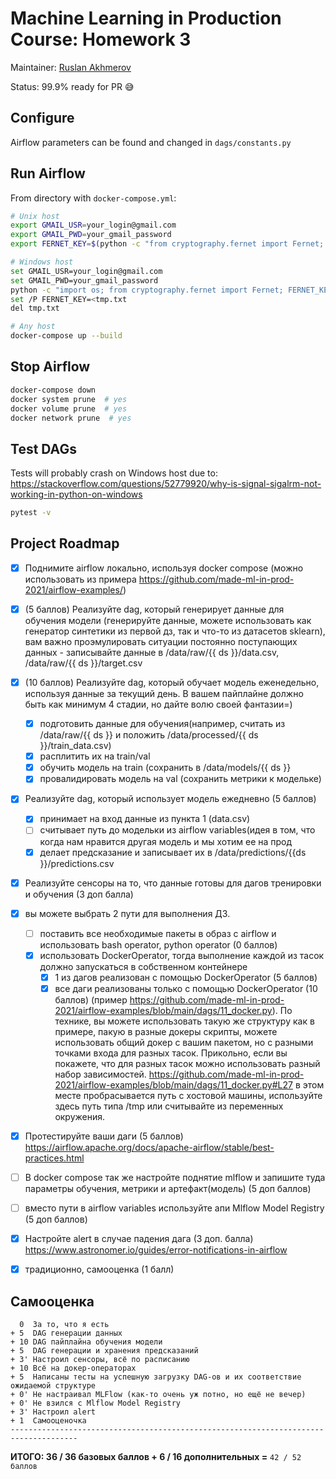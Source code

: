 # Machine Learning in Production Course: Homework 3
Maintainer: [Ruslan Akhmerov](https://data.mail.ru/profile/r.akhmerov/)

Status: 99.9% ready for PR 😅

## Configure
Airflow parameters can be found and changed in `dags/constants.py`

## Run Airflow
From directory with `docker-compose.yml`:
```bash
# Unix host
export GMAIL_USR=your_login@gmail.com
export GMAIL_PWD=your_gmail_password
export FERNET_KEY=$(python -c "from cryptography.fernet import Fernet; FERNET_KEY = Fernet.generate_key().decode(); print(FERNET_KEY)")

# Windows host
set GMAIL_USR=your_login@gmail.com
set GMAIL_PWD=your_gmail_password
python -c "import os; from cryptography.fernet import Fernet; FERNET_KEY = Fernet.generate_key().decode(); print(FERNET_KEY);" > tmp.txt
set /P FERNET_KEY=<tmp.txt
del tmp.txt

# Any host
docker-compose up --build
```

## Stop Airflow
```bash
docker-compose down
docker system prune  # yes
docker volume prune  # yes
docker network prune  # yes
```

## Test DAGs
Tests will probably crash on Windows host due to: https://stackoverflow.com/questions/52779920/why-is-signal-sigalrm-not-working-in-python-on-windows
```bash
pytest -v
```

## Project Roadmap
- [X] Поднимите airflow локально, используя docker compose (можно использовать из примера https://github.com/made-ml-in-prod-2021/airflow-examples/)
- [X] (5 баллов) Реализуйте dag, который генерирует данные для обучения модели (генерируйте данные, можете использовать как генератор синтетики из первой дз, так и что-то из датасетов sklearn), вам важно проэмулировать ситуации постоянно поступающих данных - записывайте данные в /data/raw/{{ ds }}/data.csv, /data/raw/{{ ds }}/target.csv
- [X] (10 баллов) Реализуйте dag, который обучает модель еженедельно, используя данные за текущий день. В вашем пайплайне должно быть как минимум 4 стадии, но дайте волю своей фантазии=)
    - [X] подготовить данные для обучения(например, считать из /data/raw/{{ ds }} и положить /data/processed/{{ ds }}/train_data.csv)
    - [X] расплитить их на train/val
    - [X] обучить модель на train (сохранить в /data/models/{{ ds }} 
    - [X] провалидировать модель на val (сохранить метрики к модельке)
- [X] Реализуйте dag, который использует модель ежедневно (5 баллов)
    - [X] принимает на вход данные из пункта 1 (data.csv)
    - [ ] считывает путь до модельки из airflow variables(идея в том, что когда нам нравится другая модель и мы хотим ее на прод 
    - [X] делает предсказание и записывает их в /data/predictions/{{ds }}/predictions.csv
- [X] Реализуйте сенсоры на то, что данные готовы для дагов тренировки и обучения (3 доп балла)
- [X] вы можете выбрать 2 пути для выполнения ДЗ. 
    - [ ] поставить все необходимые пакеты в образ с airflow и использовать bash operator, python operator (0 баллов)
    - [X] использовать DockerOperator, тогда выполнение каждой из тасок должно запускаться в собственном контейнере
        - [X] 1 из дагов реализован с помощью DockerOperator (5 баллов)
        - [X] все даги реализованы только с помощью DockerOperator (10 баллов) (пример https://github.com/made-ml-in-prod-2021/airflow-examples/blob/main/dags/11_docker.py).
    По технике, вы можете использовать такую же структуру как в примере, пакую в разные докеры скрипты, можете использовать общий докер с вашим пакетом, но с разными точками входа для разных тасок. 
    Прикольно, если вы покажете, что для разных тасок можно использовать разный набор зависимостей.
    https://github.com/made-ml-in-prod-2021/airflow-examples/blob/main/dags/11_docker.py#L27 в этом месте пробрасывается путь с хостовой машины, используйте здесь путь типа /tmp или считывайте из переменных окружения.
- [X] Протестируйте ваши даги (5 баллов) https://airflow.apache.org/docs/apache-airflow/stable/best-practices.html
- [ ] В docker compose так же настройте поднятие mlflow и запишите туда параметры обучения, метрики и артефакт(модель) (5 доп баллов)
- [ ] вместо пути в airflow variables  используйте апи Mlflow Model Registry (5 доп баллов)
- [X] Настройте alert в случае падения дага (3 доп. балла) https://www.astronomer.io/guides/error-notifications-in-airflow
- [X] традиционно, самооценка (1 балл)


## Самооценка
```
  0  За то, что я есть
+ 5  DAG генерации данных
+ 10 DAG пайплайна обучения модели
+ 5  DAG генерации и хранения предсказаний
+ 3' Настроил сенсоры, всё по расписанию
+ 10 Всё на докер-операторах
+ 5  Написаны тесты на успешную загрузку DAG-ов и их соответствие ожидаемой структуре
+ 0' Не настраивал MLFlow (как-то очень уж потно, но ещё не вечер)
+ 0' Не взился с Mlflow Model Registry
+ 3' Настроил alert
+ 1  Самооценочка
-------------------------------------------------------------------------------------
```
**ИТОГО: 36 / 36 базовых баллов + 6 / 16 дополнительных =** `42 / 52 баллов`
